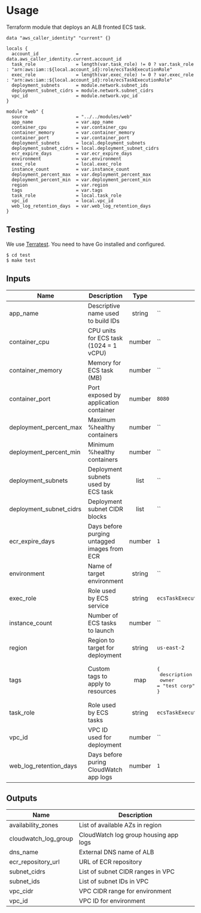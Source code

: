# Usage

Terraform module that deploys an ALB fronted ECS task.

```hcl
data "aws_caller_identity" "current" {}

locals {
  account_id              = data.aws_caller_identity.current.account_id
  task_role               = length(var.task_role) != 0 ? var.task_role : "arn:aws:iam::${local.account_id}:role/ecsTaskExecutionRole"
  exec_role               = length(var.exec_role) != 0 ? var.exec_role : "arn:aws:iam::${local.account_id}:role/ecsTaskExecutionRole"
  deployment_subnets      = module.network.subnet_ids
  deployment_subnet_cidrs = module.network.subnet_cidrs
  vpc_id                  = module.network.vpc_id
}

module "web" {
  source                  = "../../modules/web"
  app_name                = var.app_name
  container_cpu           = var.container_cpu
  container_memory        = var.container_memory
  container_port          = var.container_port
  deployment_subnets      = local.deployment_subnets
  deployment_subnet_cidrs = local.deployment_subnet_cidrs
  ecr_expire_days         = var.ecr_expire_days
  environment             = var.environment
  exec_role               = local.exec_role
  instance_count          = var.instance_count
  deployment_percent_max  = var.deployment_percent_max
  deployment_percent_min  = var.deployment_percent_min
  region                  = var.region
  tags                    = var.tags
  task_role               = local.task_role
  vpc_id                  = local.vpc_id
  web_log_retention_days  = var.web_log_retention_days
}
```

## Testing

We use [Terratest](https://terratest.gruntwork.io). You need to have Go installed and configured.

```console
$ cd test
$ make test
```

## Inputs

| Name                    | Description                                  |  Type  | Default                                                                                       | Required |
| ----------------------- | -------------------------------------------- | :----: | --------------------------------------------------------------------------------------------- | :------: |
| app_name                | Descriptive name used to build IDs           | string | `` | yes                                                                                      |
| container_cpu           | CPU units for ECS task (1024 = 1 vCPU)       | number | `` | yes                                                                                      |
| container_memory        | Memory for ECS task (MB)                     | number | `` | yes                                                                                      |
| container_port          | Port exposed by application container        | number | `8080`                                                                                        |   yes    |
| deployment_percent_max  | Maximum %healthy containers                  | number | `` | no                                                                                       |
| deployment_percent_min  | Minimum %healthy containers                  | number | `` | no                                                                                       |
| deployment_subnets      | Deployment subnets used by ECS task          |  list  | `` | yes                                                                                      |
| deployment_subnet_cidrs | Deployment subnet CIDR blocks                |  list  | `` | yes                                                                                      |
| ecr_expire_days         | Days before purging untagged images from ECR | number | `1`                                                                                           |   yes    |
| environment             | Name of target environment                   | string | `` | yes                                                                                      |
| exec_role               | Role used by ECS service                     | string | `ecsTaskExecutionRole`                                                                        |    no    |
| instance_count          | Number of ECS tasks to launch                | number | `` | no                                                                                       |
| region                  | Region to target for deployment              | string | `us-east-2`                                                                                   |    no    |
| tags                    | Custom tags to apply to resources            |  map   | <pre>{<br/> description = "experimenting with terratest"<br/> owner = "test corp"<br/>}</pre> |    no    |
| task_role               | Role used by ECS tasks                       | string | `ecsTaskExecutionRole`                                                                        |    no    |
| vpc_id                  | VPC ID used for deployment                   | number | `` | no                                                                                       |
| web_log_retention_days  | Days before puring CloudWatch app logs       | number | `1`                                                                                           |    no    |

## Outputs

| Name                 | Description                           |
| -------------------- | ------------------------------------- |
| availability_zones   | List of available AZs in region       |
| cloudwatch_log_group | CloudWatch log group housing app logs |
| dns_name             | External DNS name of ALB              |
| ecr_repository_url   | URL of ECR repository                 |
| subnet_cidrs         | List of subnet CIDR ranges in VPC     |
| subnet_ids           | List of subnet IDs in VPC             |
| vpc_cidr             | VPC CIDR range for environment        |
| vpc_id               | VPC ID for environment                |
